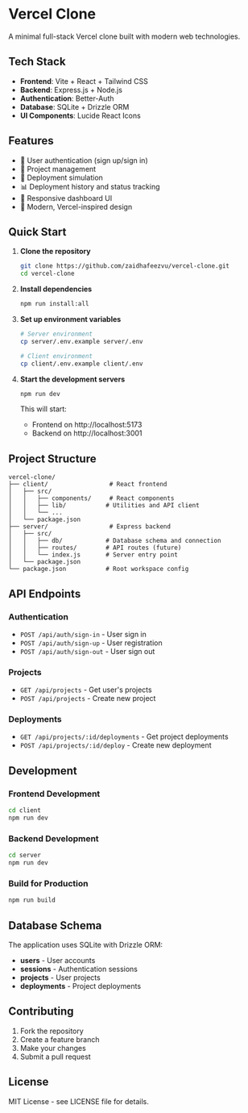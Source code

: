 # Vercel Clone

A minimal full-stack Vercel clone built with modern web technologies.

## Tech Stack

- **Frontend**: Vite + React + Tailwind CSS
- **Backend**: Express.js + Node.js
- **Authentication**: Better-Auth
- **Database**: SQLite + Drizzle ORM
- **UI Components**: Lucide React Icons

## Features

- 🔐 User authentication (sign up/sign in)
- 📁 Project management
- 🚀 Deployment simulation
- 📊 Deployment history and status tracking
- 📱 Responsive dashboard UI
- 🎨 Modern, Vercel-inspired design

## Quick Start

1. **Clone the repository**
   ```bash
   git clone https://github.com/zaidhafeezvu/vercel-clone.git
   cd vercel-clone
   ```

2. **Install dependencies**
   ```bash
   npm run install:all
   ```

3. **Set up environment variables**
   ```bash
   # Server environment
   cp server/.env.example server/.env
   
   # Client environment  
   cp client/.env.example client/.env
   ```

4. **Start the development servers**
   ```bash
   npm run dev
   ```

   This will start:
   - Frontend on http://localhost:5173
   - Backend on http://localhost:3001

## Project Structure

```
vercel-clone/
├── client/                 # React frontend
│   ├── src/
│   │   ├── components/     # React components
│   │   ├── lib/           # Utilities and API client
│   │   └── ...
│   └── package.json
├── server/                 # Express backend
│   ├── src/
│   │   ├── db/            # Database schema and connection
│   │   ├── routes/        # API routes (future)
│   │   └── index.js       # Server entry point
│   └── package.json
└── package.json           # Root workspace config
```

## API Endpoints

### Authentication
- `POST /api/auth/sign-in` - User sign in
- `POST /api/auth/sign-up` - User registration
- `POST /api/auth/sign-out` - User sign out

### Projects
- `GET /api/projects` - Get user's projects
- `POST /api/projects` - Create new project

### Deployments
- `GET /api/projects/:id/deployments` - Get project deployments
- `POST /api/projects/:id/deploy` - Create new deployment

## Development

### Frontend Development
```bash
cd client
npm run dev
```

### Backend Development
```bash
cd server
npm run dev
```

### Build for Production
```bash
npm run build
```

## Database Schema

The application uses SQLite with Drizzle ORM:

- **users** - User accounts
- **sessions** - Authentication sessions
- **projects** - User projects
- **deployments** - Project deployments

## Contributing

1. Fork the repository
2. Create a feature branch
3. Make your changes
4. Submit a pull request

## License

MIT License - see LICENSE file for details.

